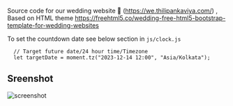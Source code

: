 Source code for our wedding website 👫 (https://we.thilipankaviya.com/) , Based on HTML theme https://freehtml5.co/wedding-free-html5-bootstrap-template-for-wedding-websites

To set the countdown date see below section in `js/clock.js`

````
  // Target future date/24 hour time/Timezone
  let targetDate = moment.tz("2023-12-14 12:00", "Asia/Kolkata");
````

## Sreenshot
![screenshot](https://repository-images.githubusercontent.com/698651028/fbae82e0-b0bd-4295-a840-f049886a861e)
